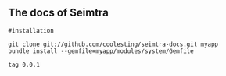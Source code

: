 ## The docs of Seimtra

	#installation

	git clone git://github.com/coolesting/seimtra-docs.git myapp
	bundle install --gemfile=myapp/modules/system/Gemfile

	tag 0.0.1
